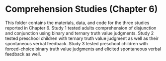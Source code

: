 # Comprehension Studies (Chapter 6)

This folder contains the materials, data, and code for the three studies reported in Chapter 6. Study 1 tested adults comprehension of disjunction and conjunction using binary and ternary truth value judgments. Study 2 tested preschool children with ternary truth value judgment as well as their spontaneous verbal feedback. Study 3 tested preschool children with forced-choice binary truth value judgments and elicited spontaneous verbal feedback as well.